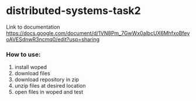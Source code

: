 # distributed-systems-task2

Link to documentation https://docs.google.com/document/d/1VN8Pm_7GwWx0albcUX6MhfxoBfeyoAVESdnwR3ncmq0/edit?usp=sharing

### How to use:
1. install woped
2. download files
3. download repository in zip
4. unzip files at desired location
5. open files in woped and test
